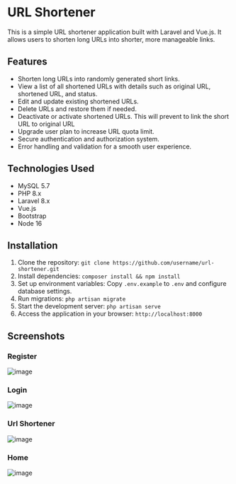 # URL Shortener

This is a simple URL shortener application built with Laravel and Vue.js. It allows users to shorten long URLs into shorter, more manageable links.

## Features

- Shorten long URLs into randomly generated short links.
- View a list of all shortened URLs with details such as original URL, shortened URL, and status.
- Edit and update existing shortened URLs.
- Delete URLs and restore them if needed.
- Deactivate or activate shortened URLs. This will prevent to link the short URL to original URL
- Upgrade user plan to increase URL quota limit.
- Secure authentication and authorization system.
- Error handling and validation for a smooth user experience.

## Technologies Used

- MySQL 5.7
- PHP 8.x
- Laravel 8.x
- Vue.js
- Bootstrap
- Node 16

## Installation

1. Clone the repository: `git clone https://github.com/username/url-shortener.git`
2. Install dependencies: `composer install && npm install`
3. Set up environment variables: Copy `.env.example` to `.env` and configure database settings.
4. Run migrations: `php artisan migrate`
5. Start the development server: `php artisan serve`
6. Access the application in your browser: `http://localhost:8000`

## Screenshots

### Register

![image](https://github.com/firewall004/url-shortner/assets/37473661/ec4fc0c7-ef3d-4e8f-9595-7fa362c07f02)

### Login

![image](https://github.com/firewall004/url-shortner/assets/37473661/53b2e9e8-3bdb-4f33-a193-18d459cf8840)

### Url Shortener

![image](https://github.com/firewall004/url-shortner/assets/37473661/f8e2b089-655f-414a-9784-8a4f29e3a92b)

### Home

![image](https://github.com/firewall004/url-shortner/assets/37473661/c7e8aec7-a714-481b-9562-2dec85788ecf)
